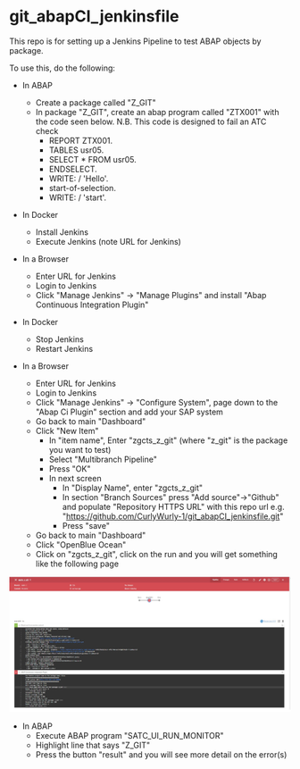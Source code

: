 # git_abapCI_jenkinsfile

This repo is for setting up a Jenkins Pipeline to test ABAP objects by package.

To use this, do the following:

 - In ABAP
   - Create a package called "Z_GIT"
   - In package "Z_GIT", create an abap program called "ZTX001" with the code seen below. N.B. This code is designed to fail an ATC check
     - REPORT ZTX001.
     - TABLES usr05.
     - SELECT * FROM usr05.
     - ENDSELECT.
     - WRITE: / 'Hello'.
     - start-of-selection.
     - WRITE: / 'start'.

 - In Docker
   - Install Jenkins
   - Execute Jenkins (note URL for Jenkins)

 - In a Browser 
   - Enter URL for Jenkins
   - Login to Jenkins
   - Click "Manage Jenkins" -> "Manage Plugins" and install "Abap Continuous Integration Plugin"

 - In Docker
   - Stop Jenkins
   - Restart Jenkins

 - In a Browser 
   - Enter URL for Jenkins
   - Login to Jenkins
   - Click "Manage Jenkins" -> "Configure System", page down to the "Abap Ci Plugin" section and add your SAP system  
   - Go back to main "Dashboard"
   - Click "New Item"
     - In "item name", Enter "zgcts_z_git" (where "z_git" is the package you want to test)
     - Select "Multibranch Pipeline"
     - Press "OK"
     - In next screen
       - In "Display Name", enter "zgcts_z_git" 
       - In section "Branch Sources" press "Add source"->"Github" and populate "Repository HTTPS URL" with this repo url e.g. "https://github.com/CurlyWurly-1/git_abapCI_jenkinsfile.git"
       - Press "save"
   - Go back to main "Dashboard"
   - Click "OpenBlue Ocean"
   - Click on "zgcts_z_git", click on the run and you will get something like the following page 
<img src="jenkins1.jpg" alt="blueOcean_1"/>


 - In ABAP
   - Execute ABAP program "SATC_UI_RUN_MONITOR"
   - Highlight line that says "Z_GIT"
   - Press the button "result" and you will see more detail on the error(s)
